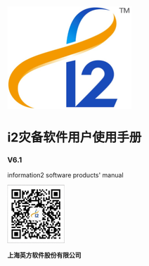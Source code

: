 ![](/assets/i2-logo.png)

# i2灾备软件用户使用手册

### V6.1

information2 software products' manual

![](/assets/qrcode.png)

**上海英方软件股份有限公司**

